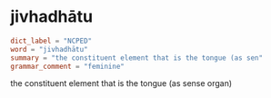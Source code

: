 # jivhadhātu

``` toml
dict_label = "NCPED"
word = "jivhadhātu"
summary = "the constituent element that is the tongue (as sen"
grammar_comment = "feminine"
```

the constituent element that is the tongue (as sense organ)

